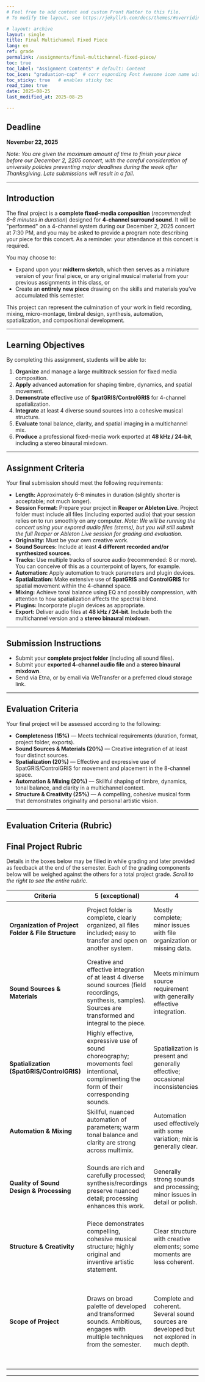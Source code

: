 ```yaml
---
# Feel free to add content and custom Front Matter to this file.
# To modify the layout, see https://jekyllrb.com/docs/themes/#overriding-theme-defaults

# layout: archive   
layout: single   
title: Final Multichannel Fixed Piece     
lang: en   
ref: grade  
permalink: /assignments/final-multichannel-fixed-piece/   
toc: true  
toc_label: "Assignment Contents" # default: Content
toc_icon: "graduation-cap"  # corr esponding Font Awesome icon name without the "fa" prefix
toc_sticky: true   # enables sticky toc  
read_time: true  
date: 2025-08-25  
last_modified_at: 2025-08-25    

---
```


## Deadline  
**November 22, 2025**  

_Note: You are given the maximum amount of time to finish your piece before our December 2, 2205 concert, with the careful consideration of university policies preventing major deadlines during the week after Thanksgiving. Late submissions will result in a fail._  

---

## Introduction  
The final project is a **complete fixed-media composition** (_recommended: 6–8 minutes in duration_) designed for **4-channel surround sound**. It will be "performed" on a 4-channel system during our December 2, 2025 concert at 7:30 PM, and you may be asked to provide a program note describing your piece for this concert. As a reminder: your attendance at this concert is required.   

You may choose to:  
- Expand upon your **midterm sketch**, which then serves as a miniature version of your final piece, or any original musical material from your previous assignments in this class, or  
- Create an **entirely new piece** drawing on the skills and materials you’ve accumulated this semester.  
    
This project can represent the culmination of your work in field recording, mixing, micro-montage, timbral design, synthesis, automation, spatialization, and compositional development.  

---

## Learning Objectives  
By completing this assignment, students will be able to:  
1. **Organize** and manage a large multitrack session for fixed media composition.  
2. **Apply** advanced automation for shaping timbre, dynamics, and spatial movement.  
3. **Demonstrate** effective use of **SpatGRIS/ControlGRIS** for 4-channel spatialization.  
4. **Integrate** at least 4 diverse sound sources into a cohesive musical structure.  
5. **Evaluate** tonal balance, clarity, and spatial imaging in a multichannel mix.  
6. **Produce** a professional fixed-media work exported at **48 kHz / 24-bit**, including a stereo binaural mixdown.  

---

## Assignment Criteria  
Your final submission should meet the following requirements:  

- **Length:** Approximately 6–8 minutes in duration (slightly shorter is acceptable; not much longer).  
- **Session Format:** Prepare your project in **Reaper or Ableton Live**. Project folder must include all files (including exported audio) that your session relies on to run smoothly on any computer. _Note: We will be running the concert using your expored audio files (stems), but you will still submit the full Reaper or Ableton Live session for grading and evaluation._   
- **Originality:** Must be your own creative work.  
- **Sound Sources:** Include at least **4 different recorded and/or synthesized sources**.  
- **Tracks:** Use multiple tracks of source audio (recommended: 8 or more). You can conceive of this as a counterpoint of layers, for example.  
- **Automation:** Apply automation to track parameters and plugin devices.  
- **Spatialization:** Make extensive use of **SpatGRIS** and **ControlGRIS** for spatial movement within the 4-channel space.  
- **Mixing:** Achieve tonal balance using EQ and possibly compression, with attention to how spatialization affects the spectral blend.  
- **Plugins:** Incorporate plugin devices as appropriate.  
- **Export:** Deliver audio files at **48 kHz / 24-bit**. Include both the multichannel version and a **stereo binaural mixdown**.  

---

## Submission Instructions  
- Submit your **complete project folder** (including all sound files).  
- Submit your **exported 4-channel audio file** and a **stereo binaural mixdown**.  
- Send via Etna, or by email via WeTransfer or a preferred cloud storage link.  

---   

## Evaluation Criteria  
Your final project will be assessed according to the following:  

- **Completeness (15%)** — Meets technical requirements (duration, format, project folder, exports).  
- **Sound Sources & Materials (20%)** — Creative integration of at least four distinct sources.  
- **Spatialization (20%)** — Effective and expressive use of SpatGRIS/ControlGRIS for movement and placement in the 8-channel space.  
- **Automation & Mixing (20%)** — Skillful shaping of timbre, dynamics, tonal balance, and clarity in a multichannel context.  
- **Structure & Creativity (25%)** — A compelling, cohesive musical form that demonstrates originality and personal artistic vision.  

---

## Evaluation Criteria (Rubric)     

## Final Project Rubric  

Details in the boxes below may be filled in while grading and later provided as feedback at the end of the semester. Each of the grading components below will be weighed against the others for a total project grade. _Scroll to the right to see the entire rubric_.  

| Criteria | 5 (exceptional) | 4 | 3 (average) | 2 | 1 (poor) |
|----------|-----------|---|-------------|---|----------|
| **Organization of Project Folder & File Structure** | Project folder is complete, clearly organized, all files included; easy to transfer and open on another system. | Mostly complete; minor issues with file organization or missing data. | Usable but requires troubleshooting; some files missing or confusingly labeled. | Project difficult to open or reproduce; disorganized structure. | Incomplete submission; missing essential files or exports. |
| **Sound Sources & Materials** | Creative and effective integration of at least 4 diverse sound sources (field recordings, synthesis, samples). Sources are transformed and integral to the piece. | Meets minimum source requirement with generally effective integration. | Limited variety of sources; not all of them feel woven into the piece. | Insufficient number of sources or no relation beteen them. | Fails to meet requirement; sources are missing or unoriginal. |
| **Spatialization (SpatGRIS/ControlGRIS)** | Highly effective, expressive use of sound choreography; movements feel intentional, complimenting the form of their corresponding sounds. | Spatialization is present and generally effective; occasional inconsistencies. | Use of spatialization is apparent; lacks clarity or purpose. | Minimal or ineffective use of spatialization tools. | No evidence of spatialization, or movement is incomprehensible. |
| **Automation & Mixing** | Skillful, nuanced automation of parameters; warm tonal balance and clarity are strong across multimix. | Automation used effectively with some variation; mix is generally clear. | Basic automation; mix is uneven but functional, some clipping. | Limited automation; tonal balance and clarity issues dominate. | No meaningful use of automation; mix is muddy or unbalanced. |
| **Quality of Sound Design & Processing** | Sounds are rich and carefully processed; synthesis/recordings preserve nuanced detail; processing enhances this work. | Generally strong sounds and processing; minor issues in detail or polish. | Questionable quality;  underdeveloped sounds or poor processing. | Weak sound design; processing choices often obscure or degrade original material. | Poor quality; sounds are unrefined, distorted, improperly recorded or synthesized, or unprocessed. |
| **Structure & Creativity** | Piece demonstrates compelling, cohesive musical structure; highly original and inventive artistic statement. | Clear structure with creative elements; some moments are less coherent. | Apparent structure; uneven, lacking balance or consistency, possibly abandoned. | Weak or unclear structure; little sense of artistic direction. | Lacks structure, no trajectory or direction. |
| **Scope of Project** | Draws on broad palette of developed and transformed sounds. Ambitious, engages with multiple techniques from the semester. | Complete and coherent. Several sound sources are developed but not explored in much depth. | Minimum number of sources with limited variation or transformation. Structure is predictable. | Feels unfinished. Relies heavily on 1-2 underdeveloped sources. Limited or no attempt to apply spatialization or structural ideas from the course. | Incomplete, insubstantial, or fragmentary work showing little to no development, breadth, or ambition. |
 
* * *    